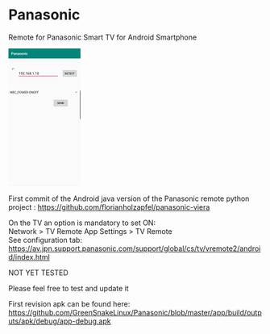 # Panasonic
Remote for Panasonic Smart TV for Android Smartphone

![alt text](https://github.com/GreenSnakeLinux/Panasonic/blob/master/Screenshot/Panasonic.png)

First commit of the Android java version of the Panasonic remote python project :
https://github.com/florianholzapfel/panasonic-viera

On the TV an option is mandatory to set ON:<br>
Network > TV Remote App Settings > TV Remote<br>
See configuration tab:<br>
https://av.jpn.support.panasonic.com/support/global/cs/tv/vremote2/android/index.html

NOT YET TESTED

Please feel free to test and update it

First revision apk can be found here:
https://github.com/GreenSnakeLinux/Panasonic/blob/master/app/build/outputs/apk/debug/app-debug.apk
